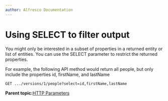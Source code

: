 ```yaml
---
author: Alfresco Documentation
---
```


# Using SELECT to filter output

You might only be interested in a subset of properties in a returned entity or list of entities. You can use the SELECT parameter to restrict the returned properties.

For example, the following API method would return all people, but only include the properties id, firstName, and lastName

```
GET .../versions/1/people?select=id,firstName,lastName
```

**Parent topic:**[HTTP Parameters](../../../pra/1/concepts/pra-parameters.md)

